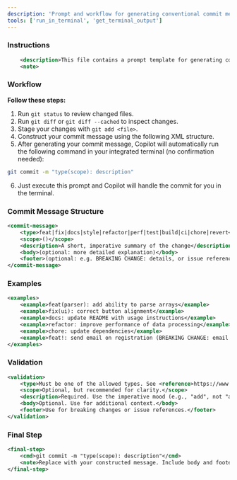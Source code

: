 ```yaml
---
description: 'Prompt and workflow for generating conventional commit messages using a structured XML format. Guides users to create standardized, descriptive commit messages in line with the Conventional Commits specification, including instructions, examples, and validation.'
tools: ['run_in_terminal', 'get_terminal_output']
---
```


### Instructions

```xml
	<description>This file contains a prompt template for generating conventional commit messages. It provides instructions, examples, and formatting guidelines to help users write standardized, descriptive commit messages in accordance with the Conventional Commits specification.</description>
	<note>
```

### Workflow

**Follow these steps:**

1. Run `git status` to review changed files.
2. Run `git diff` or `git diff --cached` to inspect changes.
3. Stage your changes with `git add <file>`.
4. Construct your commit message using the following XML structure.
5. After generating your commit message, Copilot will automatically run the following command in your integrated terminal (no confirmation needed):

```bash
git commit -m "type(scope): description"
```

6. Just execute this prompt and Copilot will handle the commit for you in the terminal.

### Commit Message Structure

```xml
<commit-message>
	<type>feat|fix|docs|style|refactor|perf|test|build|ci|chore|revert</type>
	<scope>()</scope>
	<description>A short, imperative summary of the change</description>
	<body>(optional: more detailed explanation)</body>
	<footer>(optional: e.g. BREAKING CHANGE: details, or issue references)</footer>
</commit-message>
```

### Examples

```xml
<examples>
	<example>feat(parser): add ability to parse arrays</example>
	<example>fix(ui): correct button alignment</example>
	<example>docs: update README with usage instructions</example>
	<example>refactor: improve performance of data processing</example>
	<example>chore: update dependencies</example>
	<example>feat!: send email on registration (BREAKING CHANGE: email service required)</example>
</examples>
```

### Validation

```xml
<validation>
	<type>Must be one of the allowed types. See <reference>https://www.conventionalcommits.org/en/v1.0.0/#specification</reference></type>
	<scope>Optional, but recommended for clarity.</scope>
	<description>Required. Use the imperative mood (e.g., "add", not "added").</description>
	<body>Optional. Use for additional context.</body>
	<footer>Use for breaking changes or issue references.</footer>
</validation>
```

### Final Step

```xml
<final-step>
	<cmd>git commit -m "type(scope): description"</cmd>
	<note>Replace with your constructed message. Include body and footer if needed.</note>
</final-step>
```